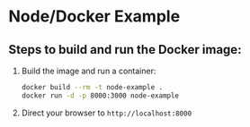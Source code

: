 # Node/Docker Example

Steps to build and run the Docker image:
---
1. Build the image and run a container:
    ```sh
    docker build --rm -t node-example .
    docker run -d -p 8000:3000 node-example
    ```
1.  Direct your browser to `http://localhost:8000`
